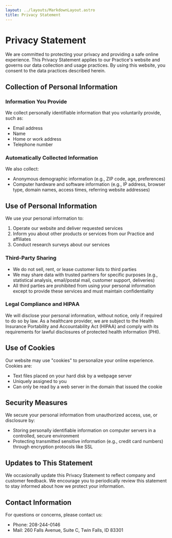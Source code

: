 ```yaml
---
layout: ../layouts/MarkdownLayout.astro
title: Privacy Statement
---
```


# Privacy Statement

We are committed to protecting your privacy and providing a safe online experience. This Privacy Statement applies to our Practice's website and governs our data collection and usage practices. By using this website, you consent to the data practices described herein.

## Collection of Personal Information

### Information You Provide
We collect personally identifiable information that you voluntarily provide, such as:
- Email address
- Name
- Home or work address
- Telephone number

### Automatically Collected Information
We also collect:
- Anonymous demographic information (e.g., ZIP code, age, preferences)
- Computer hardware and software information (e.g., IP address, browser type, domain names, access times, referring website addresses)

## Use of Personal Information

We use your personal information to:
1. Operate our website and deliver requested services
2. Inform you about other products or services from our Practice and affiliates
3. Conduct research surveys about our services

### Third-Party Sharing
- We do not sell, rent, or lease customer lists to third parties
- We may share data with trusted partners for specific purposes (e.g., statistical analysis, email/postal mail, customer support, deliveries)
- All third parties are prohibited from using your personal information except to provide these services and must maintain confidentiality

### Legal Compliance and HIPAA

We will disclose your personal information, without notice, only if required to do so by law. As a healthcare provider, we are subject to the Health Insurance Portability and Accountability Act (HIPAA) and comply with its requirements for lawful disclosures of protected health information (PHI).

## Use of Cookies

Our website may use "cookies" to personalize your online experience. Cookies are:
- Text files placed on your hard disk by a webpage server
- Uniquely assigned to you
- Can only be read by a web server in the domain that issued the cookie

## Security Measures

We secure your personal information from unauthorized access, use, or disclosure by:
- Storing personally identifiable information on computer servers in a controlled, secure environment
- Protecting transmitted sensitive information (e.g., credit card numbers) through encryption protocols like SSL

## Updates to This Statement

We occasionally update this Privacy Statement to reflect company and customer feedback. We encourage you to periodically review this statement to stay informed about how we protect your information.

## Contact Information

For questions or concerns, please contact us:
- Phone: 208-244-0146
- Mail: 260 Falls Avenue, Suite C, Twin Falls, ID 83301

